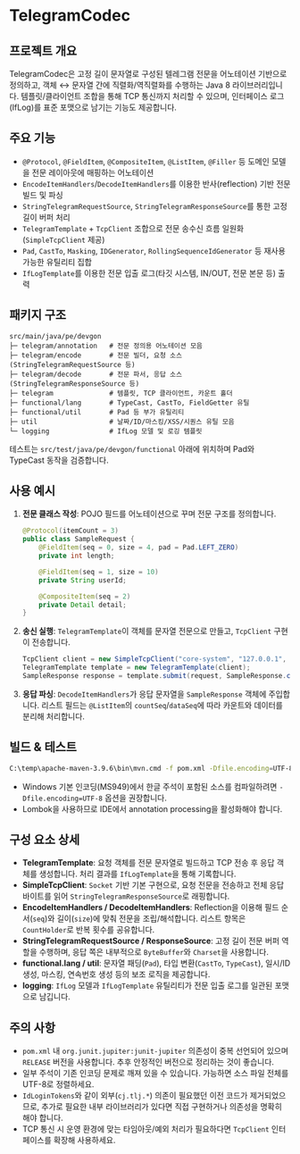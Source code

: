 # TelegramCodec

## 프로젝트 개요
TelegramCodec은 고정 길이 문자열로 구성된 텔레그램 전문을 어노테이션 기반으로 정의하고, 객체 ↔ 문자열 간에 직렬화/역직렬화를 수행하는 Java 8 라이브러리입니다. 템플릿/클라이언트 조합을 통해 TCP 통신까지 처리할 수 있으며, 인터페이스 로그(IfLog)를 표준 포맷으로 남기는 기능도 제공합니다.

## 주요 기능
- `@Protocol`, `@FieldItem`, `@CompositeItem`, `@ListItem`, `@Filler` 등 도메인 모델을 전문 레이아웃에 매핑하는 어노테이션
- `EncodeItemHandlers`/`DecodeItemHandlers`를 이용한 반사(reflection) 기반 전문 빌드 및 파싱
- `StringTelegramRequestSource`, `StringTelegramResponseSource`를 통한 고정 길이 버퍼 처리
- `TelegramTemplate` + `TcpClient` 조합으로 전문 송수신 흐름 일원화 (`SimpleTcpClient` 제공)
- `Pad`, `CastTo`, `Masking`, `IDGenerator`, `RollingSequenceIdGenerator` 등 재사용 가능한 유틸리티 집합
- `IfLogTemplate`를 이용한 전문 입출 로그(타깃 시스템, IN/OUT, 전문 본문 등) 출력

## 패키지 구조
```
src/main/java/pe/devgon
├─ telegram/annotation   # 전문 정의용 어노테이션 모음
├─ telegram/encode       # 전문 빌더, 요청 소스(StringTelegramRequestSource 등)
├─ telegram/decode       # 전문 파서, 응답 소스(StringTelegramResponseSource 등)
├─ telegram              # 템플릿, TCP 클라이언트, 카운트 홀더
├─ functional/lang       # TypeCast, CastTo, FieldGetter 유틸
├─ functional/util       # Pad 등 부가 유틸리티
├─ util                  # 날짜/ID/마스킹/XSS/시퀀스 유틸 모음
└─ logging               # IfLog 모델 및 로깅 템플릿
```
테스트는 `src/test/java/pe/devgon/functional` 아래에 위치하며 Pad와 TypeCast 동작을 검증합니다.

## 사용 예시
1. **전문 클래스 작성**: POJO 필드를 어노테이션으로 꾸며 전문 구조를 정의합니다.
   ```java
   @Protocol(itemCount = 3)
   public class SampleRequest {
       @FieldItem(seq = 0, size = 4, pad = Pad.LEFT_ZERO)
       private int length;

       @FieldItem(seq = 1, size = 10)
       private String userId;

       @CompositeItem(seq = 2)
       private Detail detail;
   }
   ```
2. **송신 실행**: `TelegramTemplate`이 객체를 문자열 전문으로 만들고, `TcpClient` 구현이 전송합니다.
   ```java
   TcpClient client = new SimpleTcpClient("core-system", "127.0.0.1", 9000);
   TelegramTemplate template = new TelegramTemplate(client);
   SampleResponse response = template.submit(request, SampleResponse.class);
   ```
3. **응답 파싱**: `DecodeItemHandlers`가 응답 문자열을 `SampleResponse` 객체에 주입합니다. 리스트 필드는 `@ListItem`의 `countSeq`/`dataSeq`에 따라 카운트와 데이터를 분리해 처리합니다.

## 빌드 & 테스트
```bash
C:\temp\apache-maven-3.9.6\bin\mvn.cmd -f pom.xml -Dfile.encoding=UTF-8 clean test
```
- Windows 기본 인코딩(MS949)에서 한글 주석이 포함된 소스를 컴파일하려면 `-Dfile.encoding=UTF-8` 옵션을 권장합니다.
- Lombok을 사용하므로 IDE에서 annotation processing을 활성화해야 합니다.

## 구성 요소 상세
- **TelegramTemplate**: 요청 객체를 전문 문자열로 빌드하고 TCP 전송 후 응답 객체를 생성합니다. 처리 결과를 `IfLogTemplate`을 통해 기록합니다.
- **SimpleTcpClient**: `Socket` 기반 기본 구현으로, 요청 전문을 전송하고 전체 응답 바이트를 읽어 `StringTelegramResponseSource`로 래핑합니다.
- **EncodeItemHandlers / DecodeItemHandlers**: Reflection을 이용해 필드 순서(`seq`)와 길이(`size`)에 맞춰 전문을 조립/해석합니다. 리스트 항목은 `CountHolder`로 반복 횟수를 공유합니다.
- **StringTelegramRequestSource / ResponseSource**: 고정 길이 전문 버퍼 역할을 수행하며, 응답 쪽은 내부적으로 `ByteBuffer`와 `Charset`을 사용합니다.
- **functional.lang / util**: 문자열 패딩(`Pad`), 타입 변환(`CastTo`, `TypeCast`), 일시/ID 생성, 마스킹, 연속번호 생성 등의 보조 로직을 제공합니다.
- **logging**: `IfLog` 모델과 `IfLogTemplate` 유틸리티가 전문 입출 로그를 일관된 포맷으로 남깁니다.

## 주의 사항
- `pom.xml` 내 `org.junit.jupiter:junit-jupiter` 의존성이 중복 선언되어 있으며 `RELEASE` 버전을 사용합니다. 추후 안정적인 버전으로 정리하는 것이 좋습니다.
- 일부 주석이 기존 인코딩 문제로 깨져 있을 수 있습니다. 가능하면 소스 파일 전체를 UTF-8로 정렬하세요.
- `IdLoginTokens`와 같이 외부(`cj.tlj.*`) 의존이 필요했던 이전 코드가 제거되었으므로, 추가로 필요한 내부 라이브러리가 있다면 직접 구현하거나 의존성을 명확히 해야 합니다.
- TCP 통신 시 운영 환경에 맞는 타임아웃/예외 처리가 필요하다면 `TcpClient` 인터페이스를 확장해 사용하세요.
